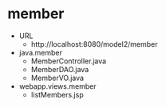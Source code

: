 # member
- URL
	- http://localhost:8080/model2/member
- java.member
	- MemberController.java
	- MemberDAO.java
	- MemberVO.java
- webapp.views.member
	- listMembers.jsp